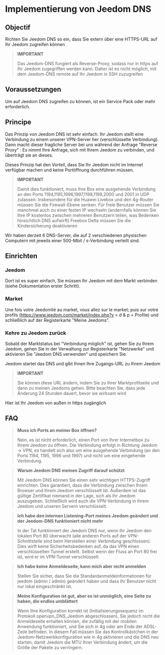 # Implementierung von Jeedom DNS

## Objectif

Richten Sie Jeedom DNS so ein, dass Sie extern über eine HTTPS-URL auf Ihr Jeedom zugreifen können

> **IMPORTANT**
>
>Das Jeedom-DNS fungiert als Reverse-Proxy, sodass nur in https auf Ihr Jeedom zugegriffen werden kann. Daher ist es nicht möglich, mit dem Jeedom-DNS remote auf Ihr Jeedom in SSH zuzugreifen

## Voraussetzungen

Um auf Jeedom DNS zugreifen zu können, ist ein Service Pack oder mehr erforderlich.

## Principe

Das Prinzip von Jeedom DNS ist sehr einfach. Ihr Jeedom stellt eine Verbindung zu einem unserer VPN-Server her (verschlüsselte Verbindung). Dann macht dieser fragliche Server bei uns während der Anfrage "Reverse Proxy" : Es nimmt Ihre Anfrage, sich mit Ihrem Jeedom zu verbinden, und überträgt sie an dieses.

Dieses Prinzip hat den Vorteil, dass Sie Ihr Jeedom nicht im Internet verfügbar machen und keine Portöffnung durchführen müssen.

> **IMPORTANT**
>
> Damit dies funktioniert, muss Ihre Box eine ausgehende Verbindung an den Ports 1194,1195,1996,1997,1198,1199,2000 und 2001 in UDP zulassen. Insbesondere für die Huawei Livebox und den 4g-Router müssen Sie die Firewall-Ebene senken. Für freie Benutzer müssen Sie manchmal auch zu einer festen IP wechseln (andernfalls können Sie Ihre IP kostenlos zwischen mehreren Benutzern teilen, was Bedenken hinsichtlich DNS aufwirft) Freebox Delta müssen Sie die Kindersicherung deaktivieren

Wir haben derzeit 6 DNS-Server, die auf 2 verschiedenen physischen Computern mit jeweils einer 500-Mbit / s-Verbindung verteilt sind. 

## Einrichten

### Jeedom

Dort ist es super einfach, Sie müssen Ihr Jeedom mit dem Markt verbinden (siehe Dokumentation erster Schritt). 

### Market

Une fois votre Jeedomlié au market, vous allez sur le market; puis sur votre profils (https://www.jeedom.com/market/index.php?v = d & p = Profile) und schließlich auf der Registerkarte "Meine Jeedoms".

### Kehre zu Jeedom zurück

Sobald der Marktstatus bei "Verbindung möglich" ist, gehen Sie zu Ihrem Jeedom, gehen Sie in der Verwaltung zur Registerkarte "Netzwerke" und aktivieren Sie "Jeedom DNS verwenden" und speichern Sie.

Jeedom startet das DNS und gibt Ihnen Ihre Zugangs-URL zu Ihrem Jeedom

> **IMPORTANT**
>
> Sie können diese URL ändern, indem Sie zu Ihrer Marktprofilseite und dann zu meinen Jeedoms gehen. Bitte beachten Sie, dass jede Änderung 24 Stunden dauert, bevor sie wirksam wird

Hier ist Ihr Jeedom von außen in https zugänglich

## FAQ

> **Muss ich Ports an meiner Box öffnen?**
>
> Nein, es ist nicht erforderlich, einen Port von Ihrer Internetbox zu Ihrem Jeedom zu öffnen. Die Verbindung erfolgt in Richtung Jeedom -> VPN, es handelt sich also um eine ausgehende Verbindung (an den Ports 1194, 1195, 1996 und 1997) und nicht um eine eingehende Verbindung.

> **Warum Jeedom DNS meinen Zugriff darauf schützt**
>
> Mit Jeedom DNS können Sie einen sehr wichtigen HTTPS-Zugriff einrichten. Dies garantiert, dass die Verbindung zwischen Ihrem Browser und Ihrem Jeedom verschlüsselt ist. Außerdem ist das gültige Zertifikat niemand in der Lage, sich als Ihr Jeedom auszugeben. Schließlich wird auch die VPN-Verbindung in Ihrem Jeedom und unseren Servern verschlüsselt.

> **Ich habe den internen Listening-Port meines Jeedom geändert und der Jeedom-DNS funktioniert nicht mehr**
>
> In der Tat funktioniert der Jeedom DNS nur, wenn Ihr Jeedom den lokalen Port 80 überwacht (alle anderen Ports auf der VPN-Schnittstelle sind beim Herstellen einer Verbindung geschlossen). Dies wirft keine Sicherheitsbedenken auf, da das VPN einen verschlüsselten Tunnel erstellt. Selbst wenn der Fluss an Port 80 frei ist, wird er im VPN-Tunnel verschlüsselt.

> **Ich habe keine Anmeldeseite, kann mich aber nicht anmelden**
>
> Stellen Sie sicher, dass Sie die Standardanmeldeinformationen für jeedom (admin / admin) geändert haben und dass Ihr Benutzer nicht nur lokal eingeschränkt ist.

> **Meine Konfiguration ist gut, aber es ist unmöglich, eine Seite zu haben, die endlos umblättert**
>
> Wenn Ihre Konfiguration korrekt ist (Initialisierungssequenz im Protokoll openvpn_DNS_Jeedom abgeschlossen), Sie jedoch nicht die Anmeldeseite erhalten können, die zufällig mit der mobilen Anwendung funktioniert, und Sie sich in 4g oder am Ende der ADSL-Zeile befinden. In diesem Fall müssen Sie das Kontrollkästchen in der Jeedom-Netzwerkkonfiguration wie in 4g aktivieren und die DNS neu starten, damit Jeedom die MTU Ihrer Verbindung ändert, um die Größe der Pakete zu verringern.
